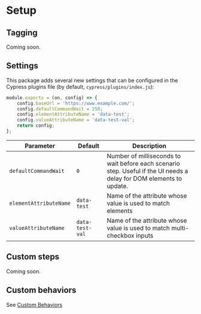 Setup
===


Tagging
---
Coming soon.


Settings
---

This package adds several new settings that can be configured in the Cypress plugins file (by default, `cypress/plugins/index.js`):
```js
module.exports = (on, config) => {
	config.baseUrl = 'https://www.example.com/';
	config.defaultCommandWait = 250;
	config.elementAttributeName = 'data-test';
	config.valueAttributeName = 'data-test-val';
	return config;
};
```

Parameter | Default | Description
--- | --- | ---
`defaultCommandWait` | `0` | Number of milliseconds to wait before each scenario step. Useful if the UI needs a delay for DOM elements to update.
`elementAttributeName` | `data-test` | Name of the attribute whose value is used to match elements
`valueAttributeName` | `data-test-val` | Name of the attribute whose value is used to match multi-checkbox inputs


Custom steps
---

Coming soon.


Custom behaviors
---

See [Custom Behaviors](custom-behaviors.md)
